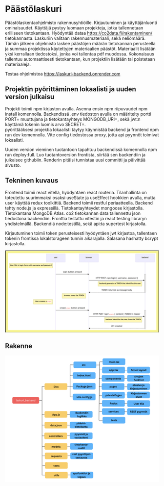 # Päästölaskuri

Päästölaskentaohjelmisto rakennusyhtiöille. 
Kirjautuminen ja käyttäjänluonti ominaisuudet. Käyttäjä pystyy luomaan projekteja, jotka tallennetaan erilliseen tietokantaan. 
Hyödyntää dataa https://co2data.fi/rakentaminen/ tietokannasta. Laskuriin valitaan rakennusmateriaali, sekä neliömäärä. Tämän jälkeen ohjelmisto laskee päästöjen määrän tietokannan perusteella ja summaa projektissa käytettyjen materiaalien päästöt.
Materiaalit lisätään yksi kerrallaan tiedostoksi, jonka voi tallentaa pdf muodossa. Kokonaisuus tallentuu automaattisesti tietokantaan, kun projektiin lisätään tai poistetaan materiaaleja. 

Testaa ohjelmistoa https://laskuri-backend.onrender.com

## Projektin pyörittäminen lokaalisti ja uuden version julkaisu

Projekti toimii npm kirjaston avulla. 
Asenna ensin npm riipuvuudet npm install komennolla.
Backendissä .env tiedoston avulla on määritelty portti PORT= muuttujana ja tietokantayhteys MONGODB_URI=, sekä jwt:n käyttämä tokenin luomis arvo SECRET=.  
pyörittääksesi projektia lokaalisti täytyy käynnistää backend ja frontend npm run dev komennolla. 
Vite config tiedostossa proxy, jotta api pyynnöt toimivat lokaalisti. 

Uuden version vieminen tuotantoon tapahtuu backendissä komennolla npm run deploy:full. Luo tuotantoversion frontista, siirtää sen backendiin ja julkaisee githubiin. Renderin pitäisi tunnistaa uusi committi ja päivittää sivusto. 

## Tekninen kuvaus

Frontend toimii react vitellä, hyödyntäen react routeria. Tilanhallinta on toteutettu suurimmaksi osaksi useState ja useEffect hookkien avulla, mutta user käyttää redux toolkittiä. Backend toimii restful periaatteella. Backend tehty node.js ja expressillä. Tietokantayhteydet mongoose kirjastolla. Tietokantana MongoDB Atlas. co2 tietokannan data tallennettu json tiedostona backendiin. Fronttia testattu vitestin ja react testing libraryn yhdistelmällä. Backendiä node:testillä, sekä api:ta supertest kirjastolla. 

Kirjautuminen toimii token perusteisesti hyödyntäen jwt kirjastoa, tallentaen tokenin frontissa lokalstorageen tunnin aikarajalla. Salasana hashatty bcrypt kirjastolla. 

<img alt='image' src='./tokenKirjautuminen.png'/>

## Rakenne

<img alt='image' src='./rakenne.png'/>







